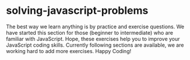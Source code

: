 # solving-javascript-problems
The best way we learn anything is by practice and exercise questions. We have started this section for those (beginner to intermediate) who are familiar with JavaScript. Hope, these exercises help you to improve your JavaScript coding skills. Currently following sections are available, we are working hard to add more exercises. Happy Coding!